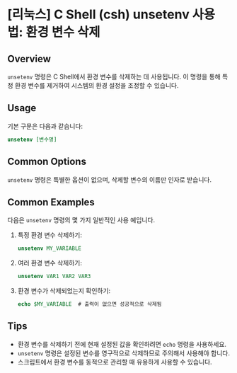 # [리눅스] C Shell (csh) unsetenv 사용법: 환경 변수 삭제

## Overview
`unsetenv` 명령은 C Shell에서 환경 변수를 삭제하는 데 사용됩니다. 이 명령을 통해 특정 환경 변수를 제거하여 시스템의 환경 설정을 조정할 수 있습니다.

## Usage
기본 구문은 다음과 같습니다:

```csh
unsetenv [변수명]
```

## Common Options
`unsetenv` 명령은 특별한 옵션이 없으며, 삭제할 변수의 이름만 인자로 받습니다.

## Common Examples
다음은 `unsetenv` 명령의 몇 가지 일반적인 사용 예입니다.

1. 특정 환경 변수 삭제하기:
   ```csh
   unsetenv MY_VARIABLE
   ```

2. 여러 환경 변수 삭제하기:
   ```csh
   unsetenv VAR1 VAR2 VAR3
   ```

3. 환경 변수가 삭제되었는지 확인하기:
   ```csh
   echo $MY_VARIABLE  # 출력이 없으면 성공적으로 삭제됨
   ```

## Tips
- 환경 변수를 삭제하기 전에 현재 설정된 값을 확인하려면 `echo` 명령을 사용하세요.
- `unsetenv` 명령은 설정된 변수를 영구적으로 삭제하므로 주의해서 사용해야 합니다.
- 스크립트에서 환경 변수를 동적으로 관리할 때 유용하게 사용할 수 있습니다.
